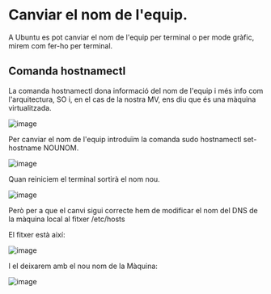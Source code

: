 # Canviar el nom de l'equip.

A Ubuntu es pot canviar el nom de l'equip per terminal o per mode gràfic, mirem com fer-ho per terminal.

## Comanda hostnamectl

La comanda hostnamectl dona informació del nom de l'equip i més info com l'arquitectura, SO i, en el cas de la nostra MV, ens diu que és una màquina virtualitzada.

![image](https://github.com/XaSaFa/MP04/assets/110727546/48e1bc87-85fa-455f-92a1-f4475ef94b64)

Per canviar el nom de l'equip introduïm la comanda sudo hostnamectl set-hostname NOUNOM.

![image](https://github.com/XaSaFa/MP04/assets/110727546/6284dc32-5bdd-4235-b34c-d43f3361afc8)

Quan reiniciem el terminal sortirà el nom nou.

![image](https://github.com/XaSaFa/MP04/assets/110727546/83276907-9532-44f1-836d-e309895d651b)

Però per a que el canvi sigui correcte hem de modificar el nom del DNS de la màquina local al fitxer /etc/hosts

El fitxer està així:

![image](https://github.com/XaSaFa/MP04/assets/110727546/96b589a5-a49d-4d5a-8ba7-71d213845377)

I el deixarem amb el nou nom de la Màquina:

![image](https://github.com/XaSaFa/MP04/assets/110727546/904bd73b-78a1-4603-86ee-d06afa4207e6)
